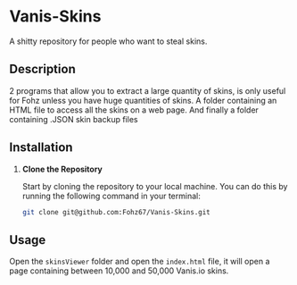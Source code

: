 # Vanis-Skins
A shitty repository for people who want to steal skins.

## Description

2 programs that allow you to extract a large quantity of skins, is only useful for Fohz unless you have huge quantities of skins.
A folder containing an HTML file to access all the skins on a web page.
And finally a folder containing .JSON skin backup files

## Installation

1. **Clone the Repository**

   Start by cloning the repository to your local machine. You can do this by running the following command in your terminal:

   ```bash
   git clone git@github.com:Fohz67/Vanis-Skins.git
   ```
## Usage

Open the `skinsViewer` folder and open the `index.html` file, it will open a page containing between 10,000 and 50,000 Vanis.io skins.
